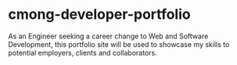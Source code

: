 # cmong-developer-portfolio
As an Engineer seeking a career change to Web and Software Development, this portfolio site will be used to showcase my skills to potential employers, clients and collaborators.
